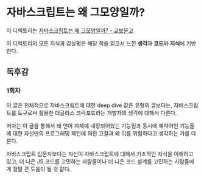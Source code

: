 # 자바스크립트는 왜 그모양일까?

이 디렉토리는 [자바스크립트는 왜 그모양일까? - 교보문고](https://product.kyobobook.co.kr/detail/S000001033091)

이 디렉토리의 모든 지식과 감상평은 해당 책을 읽고서 느낀 **생각**과 **코드**와 **지식**에 기반한다.

## 독후감

### 1회차

이 글은 전체적으로 자바스크립트에 대한 deep dive 같은 유형의 글보다는, 자바스크립트를 도구로써 활용한 더글라스 크락포드라는 개발자의 생각에 대해서 다룬다.

저자는 이 글을 통해서 왜 언어 자체에 내장되어있는 기능임과 동시에 예약어인 기능들에 대한 자신만의 프로그래밍 패턴에 의한 고찰과 왜 이를 위험하다고 생각하는 가를 다룬다.

자바스크립트 입문자보다는 자신이 자바스크립트에 대해서 기초적인 지식을 이해하고 있고, 더 나은 JS 코드를 고민하는 사람들이나 더 나은 코드 설계를 고민하는 사람들에게 정말 큰 도움이 될 것 같다.
